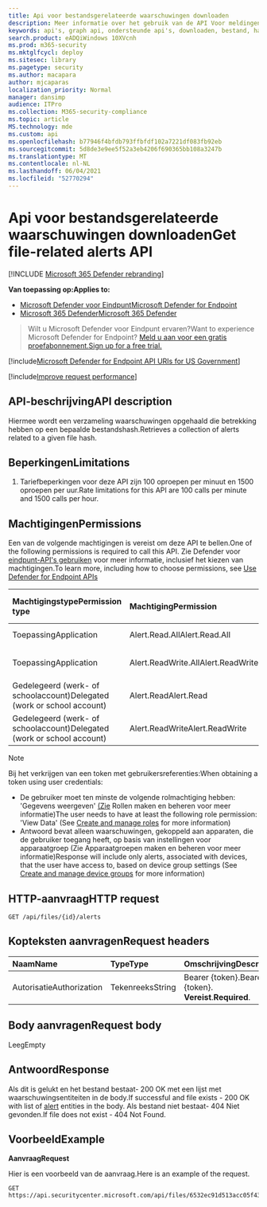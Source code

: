 ```yaml
---
title: Api voor bestandsgerelateerde waarschuwingen downloaden
description: Meer informatie over het gebruik van de API Voor meldingen over bestanden ophalen om een verzameling waarschuwingen te krijgen met betrekking tot een bepaalde bestandshash in Microsoft Defender voor Eindpunt.
keywords: api's, graph api, ondersteunde api's, downloaden, bestand, hash
search.product: eADQiWindows 10XVcnh
ms.prod: m365-security
ms.mktglfcycl: deploy
ms.sitesec: library
ms.pagetype: security
ms.author: macapara
author: mjcaparas
localization_priority: Normal
manager: dansimp
audience: ITPro
ms.collection: M365-security-compliance
ms.topic: article
MS.technology: mde
ms.custom: api
ms.openlocfilehash: b77946f4bfdb793ffbfdf102a7221df083fb92eb
ms.sourcegitcommit: 5d8de3e9ee5f52a3eb4206f690365bb108a3247b
ms.translationtype: MT
ms.contentlocale: nl-NL
ms.lasthandoff: 06/04/2021
ms.locfileid: "52770294"
---
```

# <a name="get-file-related-alerts-api"></a><span data-ttu-id="32c7a-104">Api voor bestandsgerelateerde waarschuwingen downloaden</span><span class="sxs-lookup"><span data-stu-id="32c7a-104">Get file-related alerts API</span></span>

[!INCLUDE [Microsoft 365 Defender rebranding](../../includes/microsoft-defender.md)]

<span data-ttu-id="32c7a-105">**Van toepassing op:**</span><span class="sxs-lookup"><span data-stu-id="32c7a-105">**Applies to:**</span></span>
- [<span data-ttu-id="32c7a-106">Microsoft Defender voor Eindpunt</span><span class="sxs-lookup"><span data-stu-id="32c7a-106">Microsoft Defender for Endpoint</span></span>](https://go.microsoft.com/fwlink/p/?linkid=2154037)
- [<span data-ttu-id="32c7a-107">Microsoft 365 Defender</span><span class="sxs-lookup"><span data-stu-id="32c7a-107">Microsoft 365 Defender</span></span>](https://go.microsoft.com/fwlink/?linkid=2118804)

> <span data-ttu-id="32c7a-108">Wilt u Microsoft Defender voor Eindpunt ervaren?</span><span class="sxs-lookup"><span data-stu-id="32c7a-108">Want to experience Microsoft Defender for Endpoint?</span></span> [<span data-ttu-id="32c7a-109">Meld u aan voor een gratis proefabonnement.</span><span class="sxs-lookup"><span data-stu-id="32c7a-109">Sign up for a free trial.</span></span>](https://www.microsoft.com/microsoft-365/windows/microsoft-defender-atp?ocid=docs-wdatp-exposedapis-abovefoldlink) 

[!include[Microsoft Defender for Endpoint API URIs for US Government](../../includes/microsoft-defender-api-usgov.md)]

[!include[Improve request performance](../../includes/improve-request-performance.md)]


## <a name="api-description"></a><span data-ttu-id="32c7a-110">API-beschrijving</span><span class="sxs-lookup"><span data-stu-id="32c7a-110">API description</span></span>
<span data-ttu-id="32c7a-111">Hiermee wordt een verzameling waarschuwingen opgehaald die betrekking hebben op een bepaalde bestandshash.</span><span class="sxs-lookup"><span data-stu-id="32c7a-111">Retrieves a collection of alerts related to a given file hash.</span></span>


## <a name="limitations"></a><span data-ttu-id="32c7a-112">Beperkingen</span><span class="sxs-lookup"><span data-stu-id="32c7a-112">Limitations</span></span>
1. <span data-ttu-id="32c7a-113">Tariefbeperkingen voor deze API zijn 100 oproepen per minuut en 1500 oproepen per uur.</span><span class="sxs-lookup"><span data-stu-id="32c7a-113">Rate limitations for this API are 100 calls per minute and 1500 calls per hour.</span></span>


## <a name="permissions"></a><span data-ttu-id="32c7a-114">Machtigingen</span><span class="sxs-lookup"><span data-stu-id="32c7a-114">Permissions</span></span>
<span data-ttu-id="32c7a-115">Een van de volgende machtigingen is vereist om deze API te bellen.</span><span class="sxs-lookup"><span data-stu-id="32c7a-115">One of the following permissions is required to call this API.</span></span> <span data-ttu-id="32c7a-116">Zie Defender voor [eindpunt-API's gebruiken](apis-intro.md) voor meer informatie, inclusief het kiezen van machtigingen.</span><span class="sxs-lookup"><span data-stu-id="32c7a-116">To learn more, including how to choose permissions, see [Use Defender for Endpoint APIs](apis-intro.md)</span></span>

<span data-ttu-id="32c7a-117">Machtigingstype</span><span class="sxs-lookup"><span data-stu-id="32c7a-117">Permission type</span></span> |   <span data-ttu-id="32c7a-118">Machtiging</span><span class="sxs-lookup"><span data-stu-id="32c7a-118">Permission</span></span>  |   <span data-ttu-id="32c7a-119">Weergavenaam machtiging</span><span class="sxs-lookup"><span data-stu-id="32c7a-119">Permission display name</span></span>
:---|:---|:---
<span data-ttu-id="32c7a-120">Toepassing</span><span class="sxs-lookup"><span data-stu-id="32c7a-120">Application</span></span> |   <span data-ttu-id="32c7a-121">Alert.Read.All</span><span class="sxs-lookup"><span data-stu-id="32c7a-121">Alert.Read.All</span></span> |    <span data-ttu-id="32c7a-122">'Alle waarschuwingen lezen'</span><span class="sxs-lookup"><span data-stu-id="32c7a-122">'Read all alerts'</span></span>
<span data-ttu-id="32c7a-123">Toepassing</span><span class="sxs-lookup"><span data-stu-id="32c7a-123">Application</span></span> |   <span data-ttu-id="32c7a-124">Alert.ReadWrite.All</span><span class="sxs-lookup"><span data-stu-id="32c7a-124">Alert.ReadWrite.All</span></span> |   <span data-ttu-id="32c7a-125">'Alle waarschuwingen lezen en schrijven'</span><span class="sxs-lookup"><span data-stu-id="32c7a-125">'Read and write all alerts'</span></span>
<span data-ttu-id="32c7a-126">Gedelegeerd (werk- of schoolaccount)</span><span class="sxs-lookup"><span data-stu-id="32c7a-126">Delegated (work or school account)</span></span> | <span data-ttu-id="32c7a-127">Alert.Read</span><span class="sxs-lookup"><span data-stu-id="32c7a-127">Alert.Read</span></span> | <span data-ttu-id="32c7a-128">'Leeswaarschuwingen'</span><span class="sxs-lookup"><span data-stu-id="32c7a-128">'Read alerts'</span></span>
<span data-ttu-id="32c7a-129">Gedelegeerd (werk- of schoolaccount)</span><span class="sxs-lookup"><span data-stu-id="32c7a-129">Delegated (work or school account)</span></span> | <span data-ttu-id="32c7a-130">Alert.ReadWrite</span><span class="sxs-lookup"><span data-stu-id="32c7a-130">Alert.ReadWrite</span></span> | <span data-ttu-id="32c7a-131">'Waarschuwingen lezen en schrijven'</span><span class="sxs-lookup"><span data-stu-id="32c7a-131">'Read and write alerts'</span></span>

>[!Note]
> <span data-ttu-id="32c7a-132">Bij het verkrijgen van een token met gebruikersreferenties:</span><span class="sxs-lookup"><span data-stu-id="32c7a-132">When obtaining a token using user credentials:</span></span>
>- <span data-ttu-id="32c7a-133">De gebruiker moet ten minste de volgende rolmachtiging hebben: 'Gegevens weergeven' [(Zie](user-roles.md) Rollen maken en beheren voor meer informatie)</span><span class="sxs-lookup"><span data-stu-id="32c7a-133">The user needs to have at least the following role permission: 'View Data' (See [Create and manage roles](user-roles.md) for more information)</span></span>
>- <span data-ttu-id="32c7a-134">Antwoord bevat alleen waarschuwingen, gekoppeld aan apparaten, die de gebruiker toegang [](machine-groups.md) heeft, op basis van instellingen voor apparaatgroep (Zie Apparaatgroepen maken en beheren voor meer informatie)</span><span class="sxs-lookup"><span data-stu-id="32c7a-134">Response will include only alerts, associated with devices, that the user have access to, based on device group settings (See [Create and manage device groups](machine-groups.md) for more information)</span></span>

## <a name="http-request"></a><span data-ttu-id="32c7a-135">HTTP-aanvraag</span><span class="sxs-lookup"><span data-stu-id="32c7a-135">HTTP request</span></span>
```
GET /api/files/{id}/alerts
```

## <a name="request-headers"></a><span data-ttu-id="32c7a-136">Kopteksten aanvragen</span><span class="sxs-lookup"><span data-stu-id="32c7a-136">Request headers</span></span>

<span data-ttu-id="32c7a-137">Naam</span><span class="sxs-lookup"><span data-stu-id="32c7a-137">Name</span></span> | <span data-ttu-id="32c7a-138">Type</span><span class="sxs-lookup"><span data-stu-id="32c7a-138">Type</span></span> | <span data-ttu-id="32c7a-139">Omschrijving</span><span class="sxs-lookup"><span data-stu-id="32c7a-139">Description</span></span>
:---|:---|:---
<span data-ttu-id="32c7a-140">Autorisatie</span><span class="sxs-lookup"><span data-stu-id="32c7a-140">Authorization</span></span> | <span data-ttu-id="32c7a-141">Tekenreeks</span><span class="sxs-lookup"><span data-stu-id="32c7a-141">String</span></span> | <span data-ttu-id="32c7a-142">Bearer {token}.</span><span class="sxs-lookup"><span data-stu-id="32c7a-142">Bearer {token}.</span></span> <span data-ttu-id="32c7a-143">**Vereist**.</span><span class="sxs-lookup"><span data-stu-id="32c7a-143">**Required**.</span></span>


## <a name="request-body"></a><span data-ttu-id="32c7a-144">Body aanvragen</span><span class="sxs-lookup"><span data-stu-id="32c7a-144">Request body</span></span>
<span data-ttu-id="32c7a-145">Leeg</span><span class="sxs-lookup"><span data-stu-id="32c7a-145">Empty</span></span>

## <a name="response"></a><span data-ttu-id="32c7a-146">Antwoord</span><span class="sxs-lookup"><span data-stu-id="32c7a-146">Response</span></span>
<span data-ttu-id="32c7a-147">Als dit is gelukt en het bestand [](alerts.md) bestaat- 200 OK met een lijst met waarschuwingsentiteiten in de body.</span><span class="sxs-lookup"><span data-stu-id="32c7a-147">If successful and file exists - 200 OK with list of [alert](alerts.md) entities in the body.</span></span> <span data-ttu-id="32c7a-148">Als bestand niet bestaat- 404 Niet gevonden.</span><span class="sxs-lookup"><span data-stu-id="32c7a-148">If file does not exist - 404 Not Found.</span></span>


## <a name="example"></a><span data-ttu-id="32c7a-149">Voorbeeld</span><span class="sxs-lookup"><span data-stu-id="32c7a-149">Example</span></span>

<span data-ttu-id="32c7a-150">**Aanvraag**</span><span class="sxs-lookup"><span data-stu-id="32c7a-150">**Request**</span></span>

<span data-ttu-id="32c7a-151">Hier is een voorbeeld van de aanvraag.</span><span class="sxs-lookup"><span data-stu-id="32c7a-151">Here is an example of the request.</span></span>

```http
GET https://api.securitycenter.microsoft.com/api/files/6532ec91d513acc05f43ee0aa3002599729fd3e1/alerts
```
